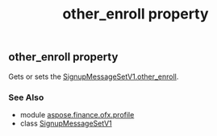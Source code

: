 ﻿---
title: other_enroll property
second_title: Aspose.Finance for Python via .NET API References
description: 
type: docs
weight: 80
url: /python-net/aspose.finance.ofx.profile/signupmessagesetv1/other_enroll/
is_root: false
---

## other_enroll property


Gets or sets the [SignupMessageSetV1.other_enroll](/finance/python-net/aspose.finance.ofx.profile/signupmessagesetv1#other_enroll).

### See Also
* module [aspose.finance.ofx.profile](../../)
* class [SignupMessageSetV1](/finance/python-net/aspose.finance.ofx.profile/signupmessagesetv1)
